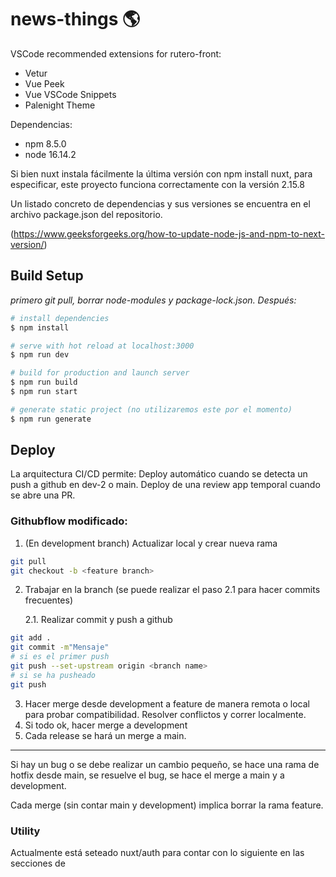 # news-things :earth_americas:

VSCode recommended extensions for rutero-front:

- Vetur
- Vue Peek
- Vue VSCode Snippets
- Palenight Theme

Dependencias:

- npm 8.5.0
- node 16.14.2

Si bien nuxt instala fácilmente la última versión con npm install nuxt, para especificar, este proyecto funciona correctamente con la versión 2.15.8

Un listado concreto de dependencias y sus versiones se encuentra en el archivo package.json del repositorio.

(https://www.geeksforgeeks.org/how-to-update-node-js-and-npm-to-next-version/)

## Build Setup

*primero git pull, borrar node-modules y package-lock.json. Después:*

```bash
# install dependencies
$ npm install

# serve with hot reload at localhost:3000
$ npm run dev

# build for production and launch server
$ npm run build
$ npm run start

# generate static project (no utilizaremos este por el momento)
$ npm run generate
```

## Deploy
La arquitectura CI/CD permite:
Deploy automático cuando se detecta un push a github en dev-2 o main.
Deploy de una review app temporal cuando se abre una PR.

### Githubflow modificado:
1. (En development branch) Actualizar local y crear nueva rama
```bash
git pull
git checkout -b <feature branch>
```
2. Trabajar en la branch (se puede realizar el paso 2.1 para hacer commits frecuentes)

   2.1. Realizar commit y push a github
```bash
git add .
git commit -m"Mensaje"
# si es el primer push
git push --set-upstream origin <branch name>
# si se ha pusheado
git push
```
3. Hacer merge desde development a feature de manera remota o local para probar compatibilidad. Resolver conflictos y correr localmente.
4. Si todo ok, hacer merge a development
5. Cada release se hará un merge a main.
***
Si hay un bug o se debe realizar un cambio pequeño, se hace una rama de hotfix desde main, se resuelve el bug, se hace el merge a main y a development.

Cada merge (sin contar main y development) implica borrar la rama feature.

### Utility

Actualmente está seteado nuxt/auth para contar con lo siguiente en las secciones de <script>

```javascript
this.$auth.user;
this.$auth.loggedIn;
this.$auth.strategy.token.get();
```

Así como también se pueden usar en las secciones de <template>

```html
$auth.user $auth.loggedIn
```

De ello pueden obtener toda la info necesaria para cada usuario o admin

Librerías útiles

```bash
# Siege load
timeout 30 siege -c 20 http://localhost:3000/
# pm2
npm run pm2-start
pm2 monit
pm2 delete {id}
```
# personal-trys-rut
